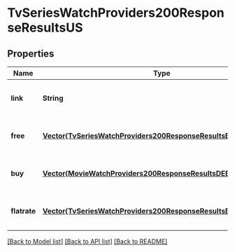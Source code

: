# TvSeriesWatchProviders200ResponseResultsUS


## Properties
Name | Type | Description | Notes
------------ | ------------- | ------------- | -------------
**link** | **String** |  | [optional] [default to nothing]
**free** | [**Vector{TvSeriesWatchProviders200ResponseResultsBRFlatrateInner}**](TvSeriesWatchProviders200ResponseResultsBRFlatrateInner.md) |  | [optional] [default to nothing]
**buy** | [**Vector{MovieWatchProviders200ResponseResultsDEBuyInner}**](MovieWatchProviders200ResponseResultsDEBuyInner.md) |  | [optional] [default to nothing]
**flatrate** | [**Vector{TvSeriesWatchProviders200ResponseResultsBRFlatrateInner}**](TvSeriesWatchProviders200ResponseResultsBRFlatrateInner.md) |  | [optional] [default to nothing]


[[Back to Model list]](../README.md#models) [[Back to API list]](../README.md#api-endpoints) [[Back to README]](../README.md)


